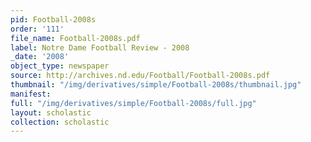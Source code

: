 ```yaml
---
pid: Football-2008s
order: '111'
file_name: Football-2008s.pdf
label: Notre Dame Football Review - 2008
_date: '2008'
object_type: newspaper
source: http://archives.nd.edu/Football/Football-2008s.pdf
thumbnail: "/img/derivatives/simple/Football-2008s/thumbnail.jpg"
manifest:
full: "/img/derivatives/simple/Football-2008s/full.jpg"
layout: scholastic
collection: scholastic
---
```

